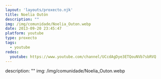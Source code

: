```yaml
---
layout: 'layouts/proxecto.njk'
title: Noelia Outón
description: ""
img: /img/comunidade/Noelia_Outon.webp
date: 2013-09-20 23:45:47
platform: youtube
type: proxecto
tags:
  - youtube
redes:
  youtube: https://www.youtube.com/channel/UCcdAgDye3ETQouNVb7sbRVQ
---
```

description: ""
img: /img/comunidade/Noelia_Outon.webp
